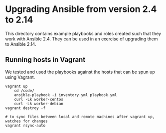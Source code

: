 Upgrading Ansible from version 2.4 to 2.14
==========================================

This directory contains example playbooks and roles created such that they work
with Ansible 2.4. They can be used in an exercise of upgrading them to
Ansible 2.14.

Running hosts in Vagrant
------------------------

We tested and used the playbooks against the hosts that can be spun up using
Vagrant.


```shell
vagrant up
    cd /code/
    ansible-playbook -i inventory.yml playbook.yml
    curl -Lk worker-centos
    curl -Lk worker-debian
vagrant destroy -f

# to sync files between local and remote machines after vagrant up, watches for changes
vagrant rsync-auto
```
